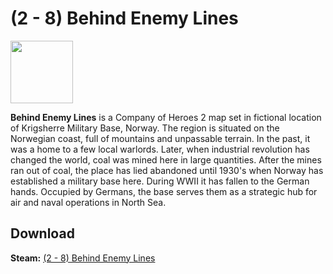 # (2 - 8) Behind Enemy Lines

<img src="https://steamuserimages-a.akamaihd.net/ugc/843712213992311826/4D14930CAEA7B7BF721CA3B0BA8177350E4C4CB0/" width="100" height="100">

**Behind Enemy Lines** is a Company of Heroes 2 map set in fictional location of Krigsherre Military Base, Norway. The region is situated on the Norwegian coast, full of mountains and unpassable terrain. In the past, it was a home to a few local warlords. Later, when industrial revolution has changed the world, coal was mined here in large quantities. After the mines ran out of coal, the place has lied abandoned until 1930's when Norway has established a military base here. During WWII it has fallen to the German hands. Occupied by Germans, the base serves them as a strategic hub for air and naval operations in North Sea.

## Download

 **Steam:** [(2 - 8) Behind Enemy Lines](https://steamcommunity.com/sharedfiles/filedetails/?id=530163440/)
